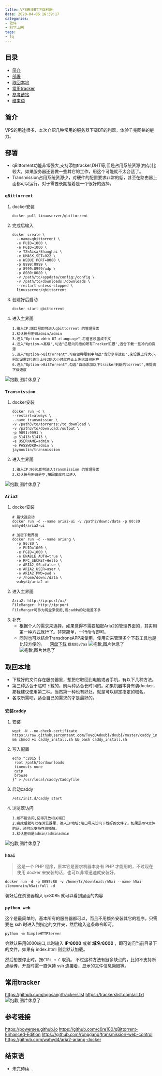 ```yaml
---
title: VPS离线BT下载利器
date: 2020-04-06 16:39:17
categories:
- 软件
- 科学上网
tags:
- fq
---
```


## 目录

- [简介](#简介)
- [部署](部署)
- [取回本地](取回本地)
- [常用tracker](常用tracker)
- [参考链接](#参考链接)
- [结束语](#结束语)

## 简介

VPS的用途很多，本次介绍几种常用的服务器下载BT的利器，体验千兆网络的魅力。

## 部署

- qBittorrent功能非常强大,支持添加tracker,DHT等,但是占用系统资源(内存)比较大，如果服务器还要做一些其它的工作，用这个可能就不太合适了。
- Transmission占用系统资源少，对硬件的配置要求非常的低，甚至在路由器上面都可以运行，对于需要长期挂着是一个很好的选择。

### `qBittorrent`

1. docker安装
    ```
    docker pull linuxserver/qbittorrent
    ```
2. 完成后输入
    ```
    docker create \
      --name=qbittorrent \
      -e PUID=1000 \
      -e PGID=1000 \
      -e TZ=Aisa/Shanghai \
      -e UMASK_SET=022 \
      -e WEBUI_PORT=8080 \
      -p 8999:8999 \
      -p 8999:8999/udp \
      -p 8080:8080 \
      -v /path/to/appdata/config:/config \
      -v /path/to/downloads:/downloads \
      --restart unless-stopped \
      linuxserver/qbittorrent
    ```
3. 创建好后启动
    ```
    docker start qbittorrent
    ```
4. 进入主界面
    ```
    1.输入IP:端口号即可进入qbittorrent 的管理界面
    2.默认账号密码admin/admin
    3.进入"Option->Web UI->Language",将语言设置成中文
    4.进入"Option->高级",勾选"总是向同级的所有Tracker汇报",适合下载一些冷门的资源
    5.进入"Option->BitTorrent",可在做种限制中勾选"当分享率达到",来设置上传大小,例如设置2代表当上传2倍大小时就停止上传给其他用户
    6.进入"Option->BitTorrent",勾选"自动添加以下tracker到新的torrent",来提高下载速度
    ```
![抱歉,图片休息了](st-vps-bt/st-vps-bt-001.png "qbittorrent")

### `Transmission`

1. docker安装
    ```
    docker run -d \
    --restart=always \
    --name transmission \
    -v /path3/to/torrents:/to_download \
    -v /path3/to/download:/output \
    -p 9091:9091 \
    -p 51413:51413 \
    -e USERNAME=admin \
    -e PASSWORD=admin \
    jaymoulin/transmission
    ```
2. 进入主界面
    ```
    1.输入IP:9091即可进入transmission 的管理界面
    2.默认账号密码是空,按回车就可以进入
    ```
![抱歉,图片休息了](st-vps-bt/st-vps-bt-003.png "Transmission")

### `Aria2`

1. docker安装
    ```
    # 最快速启动
    docker run -d --name aria2-ui -v /path2/down:/data -p 80:80 wahyd4/aria2-ui
    ```
    ```
    # 加密下载界面
    docker run -d --name ariang \
      -p 80:80 \
      -e PUID=1000 \
      -e PGID=1000 \
      -e ENABLE_AUTH=true \
      -e RPC_SECRET=Hello \
      -e ARIA2_SSL=false \
      -e ARIA2_USER=user \
      -e ARIA2_PWD=pwd \
      -v /home/down:/data \
      wahyd4/aria2-ui
    ```
2. 进入主界面
    ```
    Aria2: http://ip:port/ui/
    FileManger: http://ip:port
    FileManger可作为网盘来使用,说caddy的功能差不多
    ```
3. 补充
    - 根据个人的需求来选择，如果觉得不需要加密Aria2的管理界面的，其实用第一种方式就行了。非常简单，一行命令即可。
    - 同时也可以结合TransdroneAPP来使用，使用它来管理多个下载工具也是比较方便的。<img src="st-vps-bt/dowload.png" width="16" height="16" align="center" />[网盘下载](https://pan.baidu.com/s/19Nj1htcK49zyexF9qP7Stw) `提取码v7aa`
![抱歉,图片休息了](st-vps-bt/st-vps-bt-004.png "Aria2主界面")
![抱歉,图片休息了](st-vps-bt/st-vps-bt-005.png "FileManger主界面")

## 取回本地

- 下载好的文件存在服务器里，想把它取回到电脑或者手机，有以下几种方法。 
- 第三种适合于临时下载的，前两种适合长时间的。如果机器本身有装docker，那我建议使用第二种。当然第一种也有好处，就是可以绑定指定的域名。
- 各取所需吧，适合自己的需求的才是最好的。

### `安装caddy`

1. 安装
    ```
    wget -N --no-check-certificate https://raw.githubusercontent.com/ToyoDAdoubi/doubi/master/caddy_install.sh && chmod +x caddy_install.sh && bash caddy_install.sh
    ```
2. 写入配置
    ```
    echo ":2015 {  
     root /path/to/downloads
     timeouts none  
     gzip  
     browse  
    }" > /usr/local/caddy/Caddyfile
    ```
3. 启动caddy
    ```
    /etc/init.d/caddy start
    ```
4. 浏览器访问
    ```
    1.如不能访问,记得开放相关端口
    2.完成后就可以在浏览器里，输入IP地址:端口号来访问下载好的文件了。如果是MP4文件的话，还可以支持在线播放。
    3.默认密码是admin/adminadmin
    ```
![抱歉,图片休息了](st-vps-bt/st-vps-bt-002.png "caddy")

### `h5ai`

> 这是一个 PHP 程序，原本它是要求机器本身有 PHP 才能用的，不过现在使用 docker 来安装的话，也可以非常迅速就安装好。

```
docker run -d -p 8055:80 -v /home/tr/download:/h5ai --name h5ai ilemonrain/h5ai:full -d
```
装好后在浏览器输入 ip:8085 就可以看到里面的内容

### `python web`

这个是最简单的，基本所有的服务器都可以，而且不用额外安装其它的程序。只需要在 ssh 时进入到指定的文件夹，然后输入这条命令即可。

```
python -m SimpleHTTPServer
```
会默认采用8000端口,此时输入 **IP:8000** 或者 **域名:8000** ，即可访问当前目录下的文件，如果有 index.html 则会默认加载。

然后想要停止时，按`CTRL + C` 取消。
不过这种方法有挺多缺点的，比如不支持断点续传，开启时需一直保持 ssh 连接着，显示的文件信息简陋等。

## 常用tracker

<https://github.com/ngosang/trackerslist>
<https://trackerslist.com/all.txt>
![抱歉,图片休息了](st-vps-bt/st-vps-bt-006.png "tracker")

## 参考链接

<https://powersee.github.io>
<https://github.com/c0re100/qBittorrent-Enhanced-Edition>
<https://github.com/ronggang/transmission-web-control>
<https://github.com/wahyd4/aria2-ariang-docker>

## 结束语

- 未完待续...